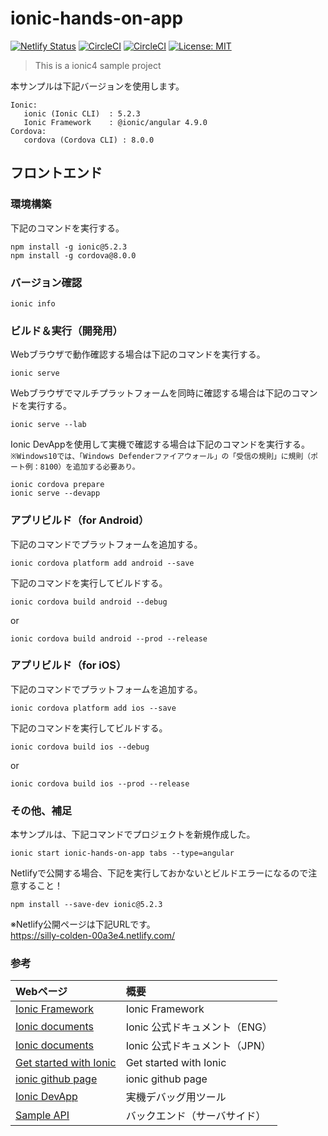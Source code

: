 # ionic-hands-on-app

[![Netlify Status](https://api.netlify.com/api/v1/badges/192c15ad-241e-4d63-809f-db4b92e021ad/deploy-status)](https://app.netlify.com/sites/silly-colden-00a3e4/deploys)
[![CircleCI](https://circleci.com/gh/orinbou/ionic-hands-on-app/tree/native%2Fcircleci.svg?style=shield)](https://circleci.com/gh/orinbou/ionic-hands-on-app/tree/native%2Fcircleci)
[![CircleCI](https://circleci.com/gh/orinbou/ionic-hands-on-app/tree/native%2Fcircleci.svg?style=svg)](https://circleci.com/gh/orinbou/ionic-hands-on-app/tree/native%2Fcircleci)
[![License: MIT](https://img.shields.io/badge/License-MIT-yellow.svg)](https://opensource.org/licenses/MIT)

> This is a ionic4 sample project

本サンプルは下記バージョンを使用します。
```
Ionic:
   ionic (Ionic CLI)  : 5.2.3
   Ionic Framework    : @ionic/angular 4.9.0
Cordova:
   cordova (Cordova CLI) : 8.0.0
```

## フロントエンド

### 環境構築
下記のコマンドを実行する。
```
npm install -g ionic@5.2.3
npm install -g cordova@8.0.0
```
### バージョン確認
```
ionic info
```
### ビルド＆実行（開発用）
Webブラウザで動作確認する場合は下記のコマンドを実行する。
```
ionic serve
```
Webブラウザでマルチプラットフォームを同時に確認する場合は下記のコマンドを実行する。
```
ionic serve --lab
```
Ionic DevAppを使用して実機で確認する場合は下記のコマンドを実行する。  
`※Windows10では、「Windows Defenderファイアウォール」の「受信の規則」に規則（ポート例：8100）を追加する必要あり。`
```
ionic cordova prepare
ionic serve --devapp
```
### アプリビルド（for Android）
下記のコマンドでプラットフォームを追加する。
```
ionic cordova platform add android --save
```
下記のコマンドを実行してビルドする。
```
ionic cordova build android --debug
```
or
```
ionic cordova build android --prod --release
```
### アプリビルド（for iOS）
下記のコマンドでプラットフォームを追加する。
```
ionic cordova platform add ios --save
```
下記のコマンドを実行してビルドする。
```
ionic cordova build ios --debug
```
or
```
ionic cordova build ios --prod --release
```
### その他、補足
本サンプルは、下記コマンドでプロジェクトを新規作成した。
```
ionic start ionic-hands-on-app tabs --type=angular
```
Netlifyで公開する場合、下記を実行しておかないとビルドエラーになるので注意すること！
```
npm install --save-dev ionic@5.2.3
```
※Netlify公開ページは下記URLです。  
https://silly-colden-00a3e4.netlify.com/

### 参考
| Webページ | 概要 |
| :-------- | :-- |
| [Ionic Framework](https://ionicframework.com/) | Ionic Framework |
| [Ionic documents](https://ionicframework.com/docs) | Ionic 公式ドキュメント（ENG） |
| [Ionic documents](https://ionicframework.jp/docs/) | Ionic 公式ドキュメント（JPN） |
| [Get started with Ionic](https://ionicframework.com/getting-started/) | Get started with Ionic |
| [ionic github page](https://github.com/ionic-team/ionic) | ionic github page |
| [Ionic DevApp](https://ionicframework.com/docs/building/running#ionic-devapp) | 実機デバッグ用ツール |
| [Sample API](https://github.com/orinbou/sample-api) | バックエンド（サーバサイド） |
